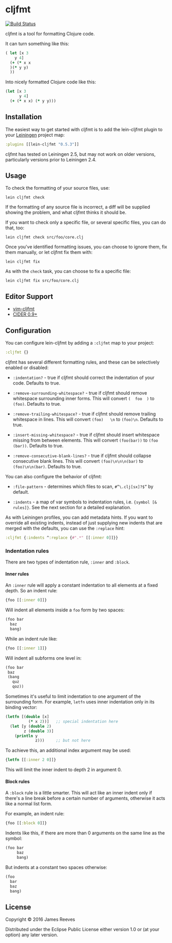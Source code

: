 # cljfmt

[![Build Status](https://travis-ci.org/weavejester/cljfmt.svg?branch=master)](https://travis-ci.org/weavejester/cljfmt)

cljfmt is a tool for formatting Clojure code.

It can turn something like this:

```clojure
( let [x 3
    y 4]
  (+ (* x x
  )(* y y)
  ))
```

Into nicely formatted Clojure code like this:

```clojure
(let [x 3
      y 4]
  (+ (* x x) (* y y)))
```

## Installation

The easiest way to get started with cljfmt is to add the lein-cljfmt
plugin to your [Leiningen][] project map:

```clojure
:plugins [[lein-cljfmt "0.5.3"]]
```

cljfmt has tested on Leiningen 2.5, but may not work on older
versions, particularly versions prior to Leiningen 2.4.

[leiningen]: https://github.com/technomancy/leiningen

## Usage

To check the formatting of your source files, use:

    lein cljfmt check

If the formatting of any source file is incorrect, a diff will be
supplied showing the problem, and what cljfmt thinks it should be.

If you want to check only a specific file, or several specific files,
you can do that, too:

    lein cljfmt check src/foo/core.clj

Once you've identified formatting issues, you can choose to ignore
them, fix them manually, or let cljfmt fix them with:

    lein cljfmt fix

As with the `check` task, you can choose to fix a specific file:

    lein cljfmt fix src/foo/core.clj

## Editor Support

* [vim-cljfmt](https://github.com/venantius/vim-cljfmt)
* [CIDER 0.9+](https://github.com/clojure-emacs/cider)

## Configuration

You can configure lein-cljfmt by adding a `:cljfmt` map to your
project:

```clojure
:cljfmt {}
```

cljfmt has several different formatting rules, and these can be
selectively enabled or disabled:

* `:indentation?` -
  true if cljfmt should correct the indentation of your code.
  Defaults to true.

* `:remove-surrounding-whitespace?` -
  true if cljfmt should remove whitespace surrounding inner
  forms. This will convert `(  foo  )` to `(foo)`.
  Defaults to true.

* `:remove-trailing-whitespace?` -
  true if cljfmt should remove trailing whitespace in lines. This will
  convert `(foo)   \n` to `(foo)\n`. Defaults to true.

* `:insert-missing-whitespace?` -
  true if cljfmt should insert whitespace missing from between
  elements. This will convert `(foo(bar))` to `(foo (bar))`.
  Defaults to true.

* `:remove-consecutive-blank-lines?` -
  true if cljfmt should collapse consecutive blank lines. This will
  convert `(foo)\n\n\n(bar)` to `(foo)\n\n(bar)`. Defaults to true.


You can also configure the behavior of cljfmt:

* `:file-pattern` -
  determines which files to scan, `#”\.clj[sx]?$”` by default.

* `:indents` -
  a map of var symbols to indentation rules, i.e. `{symbol [& rules]}`.
  See the next section for a detailed explanation.

As with Leiningen profiles, you can add metadata hints. If you want to
override all existing indents, instead of just supplying new indents
that are merged with the defaults, you can use the `:replace` hint:

```clojure
:cljfmt {:indents ^:replace {#".*" [[:inner 0]]}}
```


### Indentation rules

There are two types of indentation rule, `:inner` and `:block`.

#### Inner rules

An `:inner` rule will apply a constant indentation to all elements at
a fixed depth. So an indent rule:

```clojure
{foo [[:inner 0]]}
```

Will indent all elements inside a `foo` form by two spaces:

```clojure
(foo bar
  baz
  bang)
  ```

While an indent rule like:

```clojure
{foo [[:inner 1]]}
```

Will indent all subforms one level in:

```clojure
(foo bar
 baz
 (bang
   quz
   qoz))
```

Sometimes it's useful to limit indentation to one argument of the
surrounding form. For example, `letfn` uses inner indentation only in
its binding vector:

```clojure
(letfn [(double [x]
          (* x 2))]   ;; special indentation here
  (let [y (double 2)
        z (double 3)]
    (println y
             z)))     ;; but not here
```

To achieve this, an additional index argument may be used:

```clojure
{letfn [[:inner 2 0]]}
```

This will limit the inner indent to depth 2 in argument 0.

#### Block rules

A `:block` rule is a little smarter. This will act like an inner
indent only if there's a line break before a certain number of
arguments, otherwise it acts like a normal list form.

For example, an indent rule:

```clojure
{foo [[:block 0]]}
```

Indents like this, if there are more than 0 arguments on the same line
as the symbol:

```clojure
(foo bar
     baz
     bang)
```

But indents at a constant two spaces otherwise:

```clojure
(foo
  bar
  baz
  bang)
```

## License

Copyright © 2016 James Reeves

Distributed under the Eclipse Public License either version 1.0 or (at
your option) any later version.
